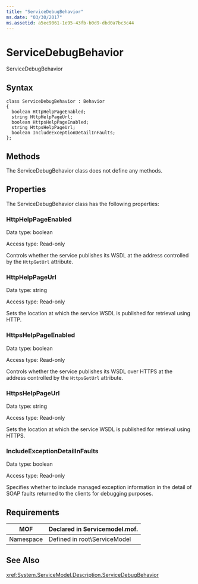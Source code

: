 ```yaml
---
title: "ServiceDebugBehavior"
ms.date: "03/30/2017"
ms.assetid: a5ec9061-1e95-43fb-b0d9-dbd0a7bc3c44
---
```

# ServiceDebugBehavior
ServiceDebugBehavior  

## Syntax  

```  
class ServiceDebugBehavior : Behavior  
{  
  boolean HttpHelpPageEnabled;  
  string HttpHelpPageUrl;  
  boolean HttpsHelpPageEnabled;  
  string HttpsHelpPageUrl;  
  boolean IncludeExceptionDetailInFaults;  
};  
```  

## Methods  
 The ServiceDebugBehavior class does not define any methods.  

## Properties  
 The ServiceDebugBehavior class has the following properties:  

### HttpHelpPageEnabled  
 Data type: boolean  

 Access type: Read-only  

 Controls whether the service publishes its WSDL at the address controlled by the `HttpGetUrl` attribute.  

### HttpHelpPageUrl  
 Data type: string  

 Access type: Read-only  

 Sets the location at which the service WSDL is published for retrieval using HTTP.  

### HttpsHelpPageEnabled  
 Data type: boolean  

 Access type: Read-only  

 Controls whether the service publishes its WSDL over HTTPS at the address controlled by the `HttpsGetUrl` attribute.  

### HttpsHelpPageUrl  
 Data type: string  

 Access type: Read-only  

 Sets the location at which the service WSDL is published for retrieval using HTTPS.  

### IncludeExceptionDetailInFaults  
 Data type: boolean  

 Access type: Read-only  

 Specifies whether to include managed exception information in the detail of SOAP faults returned to the clients for debugging purposes.  

## Requirements  


|MOF|Declared in Servicemodel.mof.|  
|---------|-----------------------------------|  
|Namespace|Defined in root\ServiceModel|  

## See Also  
 <xref:System.ServiceModel.Description.ServiceDebugBehavior>
